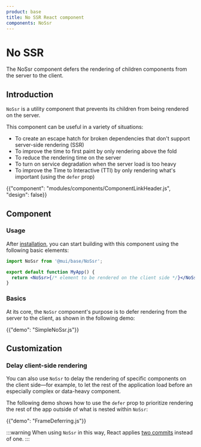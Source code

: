 ```yaml
---
product: base
title: No SSR React component
components: NoSsr
---
```


# No SSR

<p class="description">The NoSsr component defers the rendering of children components from the server to the client.</p>

## Introduction

`NoSsr` is a utility component that prevents its children from being rendered on the server.

This component can be useful in a variety of situations:

- To create an escape hatch for broken dependencies that don't support server-side rendering (SSR)
- To improve the time to first paint by only rendering above the fold
- To reduce the rendering time on the server
- To turn on service degradation when the server load is too heavy
- To improve the Time to Interactive (TTI) by only rendering what's important (using the `defer` prop)

{{"component": "modules/components/ComponentLinkHeader.js", "design": false}}

## Component

### Usage

After [installation](/base/getting-started/quickstart/#installation), you can start building with this component using the following basic elements:

```jsx
import NoSsr from '@mui/base/NoSsr';

export default function MyApp() {
  return <NoSsr>{/* element to be rendered on the client side */}</NoSsr>;
}
```

### Basics

At its core, the `NoSsr` component's purpose is to defer rendering from the server to the client, as shown in the following demo:

{{"demo": "SimpleNoSsr.js"}}

## Customization

### Delay client-side rendering

You can also use `NoSsr` to delay the rendering of specific components on the client side—for example, to let the rest of the application load before an especially complex or data-heavy component.

The following demo shows how to use the `defer` prop to prioritize rendering the rest of the app outside of what is nested within `NoSsr`:

{{"demo": "FrameDeferring.js"}}

:::warning
When using `NoSsr` in this way, React applies [two commits](https://react.dev/learn/render-and-commit) instead of one.
:::
